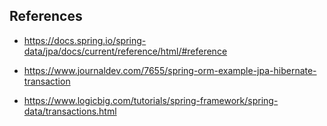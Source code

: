 ## References

- https://docs.spring.io/spring-data/jpa/docs/current/reference/html/#reference
- https://www.journaldev.com/7655/spring-orm-example-jpa-hibernate-transaction


- https://www.logicbig.com/tutorials/spring-framework/spring-data/transactions.html
